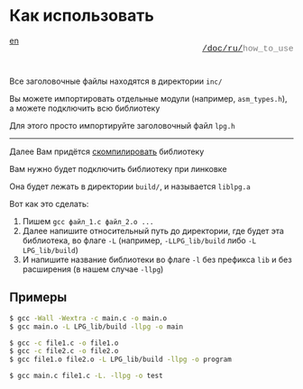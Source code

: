 # Как использовать

<div style="display: flex; justify-content: space-between; margin-bottom: 25px">
  <a href="/doc/how_to_use.md">en</a>

  <p style="text-align: right;
            color: gray;
            font-size: 15px;
            font-family: 'Jetbrains Mono', SFMono-Regular, Consolas, 'Liberation Mono', Menlo, monospace, Arial">
      <a href="/README.md">/</a><a href="/doc/index.md">doc/</a><a href="/doc/ru/index.md">ru/</a>how_to_use
  </p>
</div>

Все заголовочные файлы находятся в директории `inc/`

Вы можете импортировать отдельные модули (например, `asm_types.h`),
а можете подключить всю библиотеку

Для этого просто импортируйте заголовочный файл `lpg.h`

---

Далее Вам придётся [скомпилировать](/doc/ru/compilation.md) библиотеку

Вам нужно будет подключить библиотеку при линковке

Она будет лежать в директории `build/`, и называется `liblpg.a`

Вот как это сделать:

1. Пишем `gcc файл_1.c файл_2.o ...`
2. Далее напишите относительный путь до директории, где будет эта библиотека,
во флаге `-L` (например, `-LLPG_lib/build` либо `-L LPG_lib/build`)
3. И напишите название библиотеки во флаге `-l` без префикса `lib` и без расширения (в нашем случае `-llpg`)

## Примеры

```bash
$ gcc -Wall -Wextra -c main.c -o main.o
$ gcc main.o -L LPG_lib/build -llpg -o main 
```

```bash
$ gcc -c file1.c -o file1.o
$ gcc -c file2.c -o file2.o
$ gcc file1.o file2.o -L LPG_lib/build -llpg -o program
```

```bash
$ gcc main.c file1.c -L. -llpg -o test
```